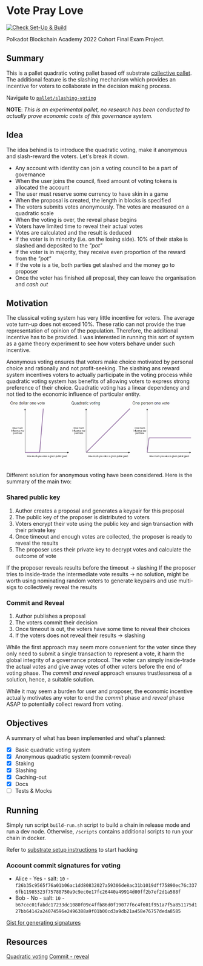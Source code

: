 # Vote Pray Love
[![Check Set-Up & Build](https://github.com/SkymanOne/vote-pray-love/actions/workflows/check.yml/badge.svg)](https://github.com/SkymanOne/vote-pray-love/actions/workflows/check.yml)

Polkadot Blockchain Academy 2022 Cohort Final Exam Project.

## Summary
This is a pallet quadratic voting pallet based off substrate [collective pallet](https://marketplace.substrate.io/pallets/pallet-collective/).
The additional feature is the slashing mechanism which provides an incentive for voters to collaborate in the decision making process.

Navigate to [`pallet/slashing-voting`](pallets/slashing-voting/README.md)

**NOTE**: *This is an experimental pallet, no research has been conducted to actually prove economic costs of this governance system.*

## Idea

The idea behind is to introduce the quadratic voting, make it anonymous and slash-reward the voters. Let's break it down.
* Any account with identity can join a voting council to be a part of governance
* When the user joins the council, fixed amount of voting tokens is allocated the account
* The user must reserve some currency to have skin in a game
* When the proposal is created, the length in blocks is specified
* The voters submits votes anonymously. The votes are measured on a quadratic scale
* When the voting is over, the reveal phase begins
* Voters have limited time to reveal their actual votes
* Votes are calculated and the result is deduced
* If the voter is in minority (i.e. on the losing side). 10% of their stake is slashed and deposited to the *"pot"*
* If the voter is in majority, they receive even proportion of the reward from the *"pot"*
* If the vote is a tie, both parties get slashed and the money go to proposer
* Once the voter has finished all proposal, they can leave the organisation and *cash out*

## Motivation
The classical voting system has very little incentive for voters. The average vote turn-up does not exceed 10%. These ratio can not provide the true representation of opinion of the population. Therefore, the additional incentive has to be provided. I was interested in running this sort of system as a game theory experiment to see
how voters behave under such incentive.

Anonymous voting ensures that voters make choice motivated by personal choice and rationally and not profit-seeking.
The slashing ans reward system incentives voters to actually participate in the voting process while quadratic voting system has benefits of allowing voters to express strong preference of their choice. Quadratic voting has a linear dependency and not tied to the economic influence of particular entity.
![](assets/q-voting.png)

Different solution for anonymous voting have been considered. Here is the summary of the main two:

### Shared public key

1. Author creates a proposal and generates a keypair for this proposal
2. The public key of the proposer is distributed to voters
3. Voters encrypt their vote using the public key and sign transaction with their private key
4. Once timeout and enough votes are collected, the proposer is ready to reveal the results
5. The proposer uses their private key to decrypt votes and calculate the outcome of vote

If the proposer reveals results before the timeout -> slashing
If the proposer tries to inside-trade the intermediate vote results -> no solution, might be worth using nominating random voters
to generate keypairs and use multi-sigs to collectively reveal the results

### Commit and Reveal
1. Author publishes a proposal
2. The voters commit their decision
3. Once timeout is out, the voters have some time to reveal their choices
4. If the voters does not reveal their results -> slashing

While the first approach may seem more convenient for the voter since they only need to submit a single transaction to represent a vote, it harm the global integrity of a governance protocol. The voter can simply inside-trade the actual votes and give away votes of other voters before the end of voting phase. The *commit and reveal* approach ensures trustlessness of a solution, hence, a suitable solution.

While it may seem a burden for user and proposer, the economic incentive actually motivates any voter to end the *commit* phase and *reveal* phase ASAP to potentially collect reward from voting.

## Objectives
A summary of what has been implemented and what's planned:
- [x] Basic quadratic voting system
- [x] Anonymous quadratic system (commit-reveal)
- [x] Staking
- [x] Slashing
- [x] Caching-out
- [x] Docs
- [ ] Tests & Mocks

## Running
Simply run script `build-run.sh` script to build a chain in release mode and run a dev node.
Otherwise, `/scripts` contains additional scripts to run your chain in docker.

Refer to [substrate setup instructions](docs/substrate-setup.md) to start hacking

### Account commit signatures for voting
* Alice - Yes - salt: `10` - `f26b35c9565f76a01b06ac1dd80832027a59306de8ac31b1019dff75890ec76c3376fb11985323f75788750a9c9ec0e17fc26440a49914d00ff2b7ef2d1a588f`
* Bob - No - salt: `10` - `b67cec01fabdc17233dc1080f09c4ffb86d0f19077f6c4f601f951a7f5a851175d127bb64142a24074596e2496388a9f01b00cd3a9db21a458e76757deda8585`

[Gist for generating signatures](https://gist.github.com/SkymanOne/b74096c4845e0af69b17fefb25eabf92)

## Resources

[Quadratic voting](https://www.economist.com/interactive/2021/12/18/quadratic-voting)
[Commit - reveal](https://karl.tech/learning-solidity-part-2-voting/)

